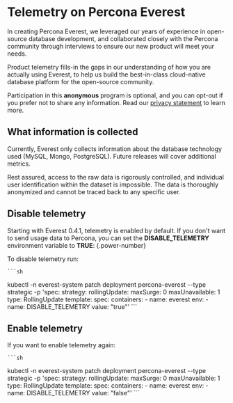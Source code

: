 # Telemetry on Percona Everest

In creating Percona Everest, we leveraged our years of experience in open-source database development, and collaborated closely with the Percona community through interviews to ensure our new product will meet your needs.

Product telemetry fills-in the gaps in our understanding of how you are actually using Everest, to help us build the best-in-class cloud-native database platform for the open-source community.

Participation in this **anonymous** program is optional, and you can opt-out if you prefer not to share any information. Read our [privacy statement](https://www.percona.com/privacy-policy#h.e34c40q8sb1a) to learn more.

## What information is collected

Currently, Everest only collects information about the database technology used (MySQL, Mongo, PostgreSQL). Future releases will cover additional metrics.

Rest assured, access to the raw data is rigorously controlled, and individual user identification within the dataset is impossible. The data is thoroughly anonymized and cannot be traced back to any specific user.

## Disable telemetry

Starting with Everest 0.4.1, telemetry is enabled by default. If you don't want to send usage data to Percona, you can set the **DISABLE_TELEMETRY** environment variable to **TRUE**:
{.power-number}

To disable telemetry run:

    ```sh
kubectl -n everest-system patch deployment percona-everest --type strategic -p 'spec:
  strategy:
    rollingUpdate:
      maxSurge: 0
      maxUnavailable: 1
    type: RollingUpdate
  template:
    spec:
      containers:
        - name: everest
          env:
          - name: DISABLE_TELEMETRY
            value: "true"'
    ```

## Enable telemetry

If you want to enable telemetry again:

    ```sh
kubectl -n everest-system patch deployment percona-everest --type strategic -p 'spec:
  strategy:
    rollingUpdate:
      maxSurge: 0
      maxUnavailable: 1
    type: RollingUpdate
  template:
    spec:
      containers:
        - name: everest
          env:
          - name: DISABLE_TELEMETRY
            value: "false"'
    ```

